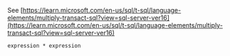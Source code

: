 See [https://learn.microsoft.com/en-us/sql/t-sql/language-elements/multiply-transact-sql?view=sql-server-ver16](https://learn.microsoft.com/en-us/sql/t-sql/language-elements/multiply-transact-sql?view=sql-server-ver16)
```
expression * expression
```
